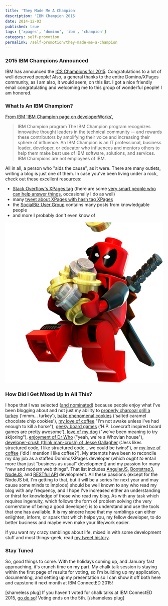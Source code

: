 ```yaml
---
title: 'They Made Me A Champion'
description: 'IBM Champion 2015'
date: 2014-12-03
published: true
tags: ['xpages', 'domino', 'ibm', 'champion']
category: self-promotion
permalink: /self-promotion/they-made-me-a-champion
---
```


### 2015 IBM Champions Announced

IBM has announced the [ICS Champions for 2015](https://www.ibm.com/developerworks/community/blogs/ibmchampion/entry/announcing_the_2015_class_of_ibm_champions_for_ics). Congratulations to a lot of well deserved people! Also, a general thanks to the entire Domino/XPages community, as I am also, it would seem, on this list. I got a nice friendly email congratulating and welcoming me to this group of wonderful people! I am honored.

### What Is An IBM Champion?

[From IBM 'IBM Champion page on developerWorks'](https://www.ibm.com/developerworks/champion/),

> IBM Champion program
> The IBM Champion program recognizes innovative thought leaders in the technical community -- and rewards these contributors by amplifying their voice and increasing their sphere of influence. An IBM Champion is an IT professional, business leader, developer, or educator who influences and mentors others to help them make best use of IBM software, solutions, and services.
> IBM Champions are not employees of IBM.

All in all, a person who "aids the cause", as it were. There are many outlets, writing a blog is just one of them. In case you've been living under a rock, check out these excellent resources:

- [Stack Overflow's XPages tag](https://stackoverflow.com/questions/tagged/xpages) (there are some [very smart people who can help answer things](https://stackoverflow.com/tags/xpages/topusers), occasionally I do as well)
- many [tweet about XPages with hash tag XPages](https://twitter.com/hashtag/XPages?src=hash)
- the [SocialBiz User Group](https://www.socialbizug.org/) contains many posts from knowledgable people
- and more I probably don't even know of

![I want it all](./images/Dpool_loot.png)

### How Did I Get Mixed Up In All This?

I hope that I was selected ([and nominated](https://www.notesx.net/hp.nsf/blogpost.xsp?documentId=C42)) because people enjoy what I've been blogging about and not just my ability to [properly charcoal grill a turkey](https://twitter.com/edm00se/status/538049287180288000) ('mmm... turkey'), [bake phenomenal cookies](https://twitter.com/edm00se/status/536307604310720512) ('salted caramel chocolate chip cookies'), [my love of coffee](https://twitter.com/edm00se/status/522804723045658625) "I'm not awake unless I've had enough to kill a horse"), [geeky board games](https://twitter.com/edm00se/status/529851534453260288) ('H.P. Lovecraft inspired board games are pretty awesome'), [love of my dog](//twitter.com/edm00se/status/506969729949761536) ("we've been meaning to try skijoring"), [enjoyment of Dr Who](//twitter.com/Cakes_Comics/status/503262170373976064) ("yeah, we're a Whovian house"), [developer-crush (think man-crush) of Jesse Gallagher](https://twitter.com/edm00se/status/505414368411275264) ('Jess likes structured code, I like structured code... we could be twins!'), or [my love of coffee](https://twitter.com/edm00se/status/478348719256256512) ('did I mention I like coffee?'). My attempts have been to reconcile my day job as a staffed Domino/XPages developer (which _ought to_ entail more than just "business as usual" development) and my passion for many "new and modern web things". That list includes [AngularJS](https://angularjs.org), [Bootstrap3](https://getbootstrap.com/), [NodeJS](https://nodejs.org/), and [RESTful API](https://en.wikipedia.org/w/index.php?title=RESTful_API) development. All these passions (except for the NodeJS bit, I'm getting to that, but it will be a series for next year and may cause some minds to implode) should be well known to any who read my blog with any frequency, and I hope I've increased either an understanding or thirst for knowledge of those who read my blog. As with any task which requires ingenuity, which follows the form of problem solving (the very cornerstone of being a good developer) is to understand and use the tools that one has available. It is my sincere hope that my ramblings can either enlighten, inform, or spark that which helps you, my fellow developer, to do better business and maybe even make your life/work easier.

If you want my crazy ramblings about life, mixed in with some development stuff and most things-geek, read [my tweet history](https://twitter.com/edm00se).

### Stay Tuned

So, good things to come. With the holidays coming up, and January fast approaching, it's crunch time on my part. My chalk talk session is staying within the first page of results for voting, so I'm building up my application, documenting, and setting up my presentation so I can show it off both here and capstone it next month at IBM ConnectED 2015!

[shameless plug]
If you haven't voted for chalk talks at IBM ConnectED 2015, [go do so](https://www.socialbizug.org/blogs/a4596d81-d98b-42e7-b4de-ac2d59d1ff01/)! Voting ends on the 5th.
[/shameless plug]

